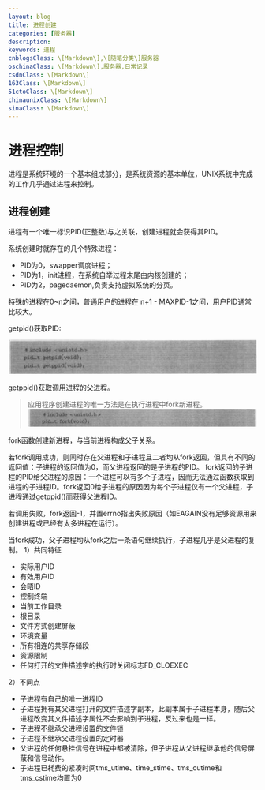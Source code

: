```yaml
---
layout: blog
title: 进程创建
categories: [服务器]
description:
keywords: 进程
cnblogsClass: \[Markdown\],\[随笔分类\]服务器
oschinaClass: \[Markdown\],服务器,日常记录
csdnClass: \[Markdown\]
163Class: \[Markdown\]
51ctoClass: \[Markdown\]
chinaunixClass: \[Markdown\]
sinaClass: \[Markdown\]
---
```


# 进程控制
进程是系统环境的一个基本组成部分，是系统资源的基本单位，UNIX系统中完成的工作几乎通过进程来控制。

## 进程创建
进程有一个唯一标识PID(正整数)与之关联，创建进程就会获得其PID。

系统创建时就存在的几个特殊进程：
- PID为0，swapper调度进程；
- PID为1，init进程，在系统自举过程末尾由内核创建的；
- PID为2，pagedaemon,负责支持虚拟系统的分页。

特殊的进程在0~n之间，普通用户的进程在 n+1 - MAXPID-1之间，用户PID通常比较大。

getpid()获取PID:

![image](https://raw.githubusercontent.com/WalkingSun/WindBlog/gh-pages/images/blog/TIM截图20181129175342.png)

getppid()获取调用进程的父进程。

> 应用程序创建进程的唯一方法是在执行进程中fork新进程。
![image](https://raw.githubusercontent.com/WalkingSun/WindBlog/gh-pages/images/blog/TIM截图20181129175733.png)

fork函数创建新进程，与当前进程构成父子关系。

若fork调用成功，则同时存在父进程和子进程且二者均从fork返回，但具有不同的返回值：子进程的返回值为0，而父进程返回的是子进程的PID。
fork返回的子进程的PID给父进程的原因：一个进程可以有多个子进程，因而无法通过函数获取到进程的子进程ID。fork返回0给子进程的原因因为每个子进程仅有一个父进程，子进程通过getppid()而获得父进程ID。

若调用失败，fork返回-1，并置errno指出失败原因（如EAGAIN没有足够资源用来创建进程或已经有太多进程在运行）。

当fork成功，父子进程均从fork之后一条语句继续执行，子进程几乎是父进程的复制。
1）共同特征
- 实际用户ID
- 有效用户ID
- 会晤ID
- 控制终端
- 当前工作目录
- 根目录
- 文件方式创建屏蔽
- 环境变量
- 所有相连的共享存储段
- 资源限制
- 任何打开的文件描述字的执行时关闭标志FD_CLOEXEC

2）不同点
- 子进程有自己的唯一进程ID
- 子进程拥有其父进程打开的文件描述字副本，此副本属于子进程本身，随后父进程改变其文件描述字属性不会影响到子进程，反过来也是一样。
- 子进程不继承父进程设置的文件锁
- 子进程不继承父进程设置的定时器
- 父进程的任何悬挂信号在进程中都被清除，但子进程从父进程继承他的信号屏蔽和信号动作。
- 子进程已耗费的紧凑时间tms_utime、time_stime、tms_cutime和tms_cstime均置为0
